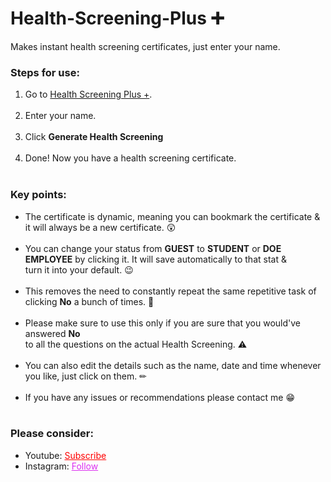 # Health-Screening-Plus ➕
Makes instant health screening certificates, just enter your name.

<h3>Steps for use: </h3>
<ol style="margin-bottom:10px;">
  <li>Go to <a href="https://gsrhackz.github.io/Health-Screening-Plus/">Health Screening Plus +</a>.</li><br>
<li>Enter your name.</li><br>
<li>Click <b>Generate Health Screening</b></li><br>
  <li>Done! Now you have a health screening certificate.</li><br>
</ol>

<h3>Key points:</h3>
<ul style="margin-bottom:10px;">
  <li>The certificate is dynamic, meaning you can bookmark the certificate & it will always be a new certificate. 😲</li><br>
  <li>You can change your status from <b>GUEST</b> to <b>STUDENT</b> or <b>DOE EMPLOYEE</b> by clicking it. It will save automatically to that stat &<br> turn it into your default. 😉</li><br>
  <li>This removes the need to constantly repeat the same repetitive task of clicking <b>No</b> a bunch of times. 🙌</li><br>
  <li>Please make sure to use this only if you are sure that you would've answered <b>No</b> <br>to all the questions on the actual Health Screening. ⚠️</li><br>
  <li>You can also edit the details such as the name, date and time whenever you like, just click on them. ✏</li><br>
  <li>If you have any issues or recommendations please contact me 😁</li><br>
</ul>
<h3>Please consider:</h3>
<ul>
  <li>Youtube:  <a style="color:red;" target="_Blank" href="https://www.youtube.com/channel/UCinBnZ2BKAbCKA1w9lmFd0w">Subscribe</a></li>
  <li>Instagram:  <a style="color:#dc2ef0;" target="_Blank" href="https://www.instagram.com/nyc.geahad.codes/">Follow</a></li>
</ul>
